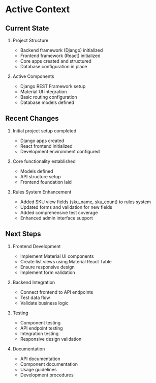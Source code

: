 # Active Context

## Current State
1. Project Structure
   - Backend framework (Django) initialized
   - Frontend framework (React) initialized
   - Core apps created and structured
   - Database configuration in place

2. Active Components
   - Django REST Framework setup
   - Material UI integration
   - Basic routing configuration
   - Database models defined

## Recent Changes
1. Initial project setup completed
   - Django apps created
   - React frontend initialized
   - Development environment configured

2. Core functionality established
   - Models defined
   - API structure setup
   - Frontend foundation laid

3. Rules System Enhancement
   - Added SKU view fields (sku_name, sku_count) to rules system
   - Updated forms and validation for new fields
   - Added comprehensive test coverage
   - Enhanced admin interface support

## Next Steps
1. Frontend Development
   - Implement Material UI components
   - Create list views using Material React Table
   - Ensure responsive design
   - Implement form validation

2. Backend Integration
   - Connect frontend to API endpoints
   - Test data flow
   - Validate business logic

3. Testing
   - Component testing
   - API endpoint testing
   - Integration testing
   - Responsive design validation

4. Documentation
   - API documentation
   - Component documentation
   - Usage guidelines
   - Development procedures